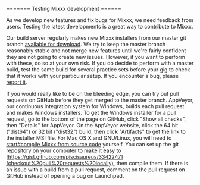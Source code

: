 \======= Testing Mixxx development ======

As we develop new features and fix bugs for Mixxx, we need feedback from
users. Testing the latest developments is a great way to contribute to
Mixxx.

Our build server regularly makes new Mixxx installers from our master
git branch [available for
download](http://downloads.mixxx.org/builds/master/release/). We try to
keep the master branch reasonably stable and not merge new features
until we're fairly confident they are not going to create new issues.
However, if you want to perform with these, do so at your own risk. If
you do decide to perform with a master build, test the same build for
several practice sets before your gig to check that it works with your
particular setup. If you encounter a bug, please [report
it](reporting%20bugs).

If you would really like to be on the bleeding edge, you can try out
pull requests on GitHub before they get merged to the master branch.
AppVeyor, our continuous integration system for Windows, builds each
pull request and makes Windows installers. To get the Windows installer
for a pull request, go to the bottom of the page on GitHub, click "Show
all checks", then "Details" for AppVeyor. On the AppVeyor website, click
the 64 bit ("dist64") or 32 bit ("dist32") build, then click "Artifacts"
to get the link to the installer MSI file. For Mac OS X and GNU/Linux,
you will need to [start\#compile Mixxx from source
code](start#compile%20Mixxx%20from%20source%20code) yourself. You can
set up the git repository on your computer to make it easy to
[https://gist.github.com/piscisaureus/3342247](checkout%20pull%20requests%20locally),
then compile them. If there is an issue with a build from a pull
request, comment on the pull request on GitHub instead of opening a bug
on Launchpad.

